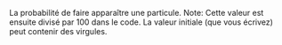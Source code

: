 La probabilité de faire apparaître une particule.
Note: Cette valeur est ensuite divisé par 100 dans le code. La valeur initiale (que vous écrivez) peut contenir des virgules.